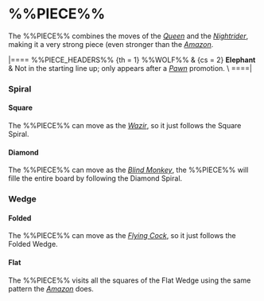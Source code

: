 # %%PIECE%%

The %%PIECE%% combines the moves of the [*Queen*](queen.html)
and the [*Nightrider*](nightrider.html), making it a very
strong piece (even stronger than the [*Amazon*](amazon.html).

|====
%%PIECE_HEADERS%%
  {th = 1}  %%WOLF%%
& {cs = 2}  **Elephant**
&           Not in the starting line up; only appears after a
            [*Pawn*](pawn.html) promotion. \\
====|

### Spiral

#### Square

The %%PIECE%% can move as the [*Wazir*](wazir.html), so it
just follows the Square Spiral.

#### Diamond

The %%PIECE%% can move as the [*Blind Monkey*](blind_monkey.html),
the %%PIECE%% will fille the entire board by following the Diamond Spiral.

### Wedge

#### Folded

The %%PIECE%% can move as the [*Flying Cock*](flying_cock.html), so it
just follows the Folded Wedge.

#### Flat

The %%PIECE%% visits all the squares of the Flat Wedge using the
same pattern the [*Amazon*](amazon.html) does.
